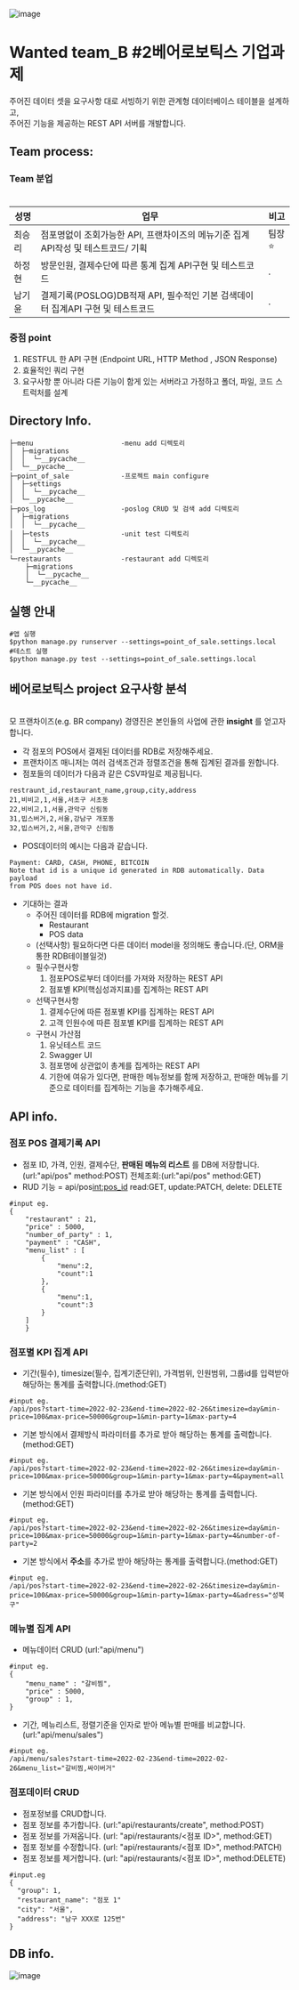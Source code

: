 ![image](https://user-images.githubusercontent.com/88444944/166816713-e28a22d2-b256-4429-a582-4c14867874fd.png)


# Wanted team_B #2베어로보틱스 기업과제  

주어진 데이터 셋을 요구사항 대로 서빙하기 위한 관계형 데이터베이스 테이블을 설계하고,\
주어진 기능을 제공하는 REST API 서버를 개발합니다.


## Team process:

### Team 분업  ###  
  
  #
|성명|업무|비고|
|------|---|---|
|최승리|점포명없이 조회가능한 API, 프랜차이즈의 메뉴기준 집계 API작성 및 테스트코드/ 기획|팀장⭐ |
|하정현|방문인원, 결제수단에 따른 통계 집계 API구현 및 테스트코드 |.|
|남기윤|결제기록(POSLOG)DB적재 API, 필수적인 기본 검색데이터 집계API 구현 및 테스트코드|.|\

### 중점 point

1. RESTFUL 한 API 구현 (Endpoint URL, HTTP Method , JSON Response)
2. 효율적인 쿼리 구현
3. 요구사항 뿐 아니라 다른 기능이 함게 있는 서버라고 가정하고 폴더, 파일, 코드 스트럭처를 설계

## Directory Info.

```
├─menu                      -menu add 디렉토리
│  ├─migrations
│  │  └─__pycache__
│  └─__pycache__
├─point_of_sale             -프로젝트 main configure
│  ├─settings
│  │  └─__pycache__
│  └─__pycache__
├─pos_log                   -poslog CRUD 및 검색 add 디렉토리
│  ├─migrations    
│  │  └─__pycache__
│  ├─tests                  -unit test 디렉토리
│  │  └─__pycache__
│  └─__pycache__
└─restaurants               -restaurant add 디렉토리
    ├─migrations
    │  └─__pycache__
    └─__pycache__
```
## 실행 안내

```
#앱 실행
$python manage.py runserver --settings=point_of_sale.settings.local
#테스트 실행
$python manage.py test --settings=point_of_sale.settings.local 
```

## 베어로보틱스 project 요구사항 분석
\
모 프랜차이즈(e.g. BR company) 경영진은 본인들의 사업에 관한 **insight** 를 얻고자 합니다.

* 각 점포의 POS에서 결제된 데이터를 RDB로 저장해주세요.
* 프랜차이즈 매니저는 여러 검색조건과 정렬조건을 통해 집계된 결과를 원합니다.
* 점포들의 데이터가 다음과 같은 CSV파일로 제공됩니다.

```
restraunt_id,restaurant_name,group,city,address
21,비비고,1,서울,서초구 서초동
22,비비고,1,서울,관악구 신림동
31,빕스버거,2,서울,강남구 개포동
32,빕스버거,2,서울,관악구 신림동
```

* POS데이터의 예시는 다음과 같습니다.

```
Payment: CARD, CASH, PHONE, BITCOIN
Note that id is a unique id generated in RDB automatically. Data payload
from POS does not have id.
```
* 기대하는 결과
  * 주어진 데이터를 RDB에 migration 할것.
    - Restaurant
    - POS data
  * (선택사항) 필요하다면 다른 데이터 model을 정의해도 좋습니다.(단, ORM을 통한 RDB테이블일것)
  * 필수구현사항
    1. 점포POS로부터 데이터를 가져와 저장하는 REST API
    2. 점포별 KPI(핵심성과지표)를 집계하는 REST API
  * 선택구현사항
    1. 결제수단에 따른 점포별 KPI를 집계하는 REST API
    2. 고객 인원수에 따른 점포별 KPI를 집계하는 REST API
  * 구현시 가산점
    1. 유닛테스트 코드
    2. Swagger UI
    3. 점포명에 상관없이 총계를 집계하는 REST API
    4. 기한에 여유가 있다면, 판매한 메뉴정보를 함께 저장하고, 판매한 메뉴를 기준으로 데이터를 집계하는 기능을 추가해주세요.

    
    
## API info.

### 점포 POS 결제기록 API
* 점포 ID, 가격, 인원, 결제수단, **판매된 메뉴의 리스트** 를 DB에 저장합니다.(url:"api/pos" method:POST) 전체조회:(url:"api/pos" method:GET)
* RUD 기능 = api/pos<int:pos_id>  read:GET, update:PATCH, delete: DELETE
```
#input eg.
{
    "restaurant" : 21,
    "price" : 5000,
    "number_of_party" : 1,
    "payment" : "CASH",
    "menu_list" : [
        {
            "menu":2,
            "count":1
        },
        {
            "menu":1,
            "count":3
        }
    ]
    }
```

### 점포별 KPI 집계 API
* 기간(필수), timesize(필수, 집계기준단위), 가격범위, 인원범위, 그룹id를 입력받아 해당하는 통계를 출력합니다.(method:GET)
```
#input eg.
/api/pos?start-time=2022-02-23&end-time=2022-02-26&timesize=day&min-price=100&max-price=50000&group=1&min-party=1&max-party=4
```
* 기본 방식에서 결제방식 파라미터를 추가로 받아 해당하는 통계를 출력합니다.(method:GET)
```
#input eg.
/api/pos?start-time=2022-02-23&end-time=2022-02-26&timesize=day&min-price=100&max-price=50000&group=1&min-party=1&max-party=4&payment=all
```
* 기본 방식에서 인원 파라미터를 추가로 받아 해당하는 통계를 출력합니다.(method:GET)
```
#input eg.
/api/pos?start-time=2022-02-23&end-time=2022-02-26&timesize=day&min-price=100&max-price=50000&group=1&min-party=1&max-party=4&number-of-party=2
```
* 기본 방식에서 **주소**를 추가로 받아 해당하는 통계를 출력합니다.(method:GET)
```
#input eg.
/api/pos?start-time=2022-02-23&end-time=2022-02-26&timesize=day&min-price=100&max-price=50000&group=1&min-party=1&max-party=4&adress="성북구"
```
### 메뉴별 집계 API

* 메뉴데이터 CRUD (url:"api/menu")
```
#input eg.
{
    "menu_name" : "갈비찜",
    "price" : 5000,
    "group" : 1,
}
```

* 기간, 메뉴리스트, 정렬기준을 인자로 받아 메뉴별 판매를 비교합니다. (url:"api/menu/sales")
```
#input eg.
/api/menu/sales?start-time=2022-02-23&end-time=2022-02-26&menu_list="갈비찜,싸이버거"
```

### 점포데이터 CRUD

* 점포정보를 CRUD합니다.
* 점포 정보를 추가합니다. (url:"api/restaurants/create", method:POST)
* 점포 정보를 가져옵니다. (url: "api/restaurants/<점포 ID>", method:GET)
* 점포 정보를 수정합니다. (url: "api/restaurants/<점포 ID>", method:PATCH)
* 점포 정보를 제거합니다. (url: "api/restaurants/<점포 ID>", method:DELETE)
```
#input.eg
{
  "group": 1,
  "restaurant_name": "점포 1"
  "city": "서울",
  "address": "남구 XXX로 125번"
}
```


## DB info.

![image](https://user-images.githubusercontent.com/88444944/166816865-ad38ade0-7449-4f25-8588-36b02b95bdd6.png)

